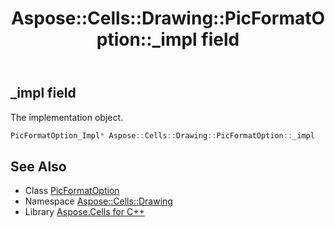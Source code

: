 ﻿---
title: Aspose::Cells::Drawing::PicFormatOption::_impl field
linktitle: _impl
second_title: Aspose.Cells for C++ API Reference
description: 'Aspose::Cells::Drawing::PicFormatOption::_impl field. The implementation object in C++.'
type: docs
weight: 1800
url: /cpp/aspose.cells.drawing/picformatoption/_impl/
---
## _impl field


The implementation object.

```cpp
PicFormatOption_Impl* Aspose::Cells::Drawing::PicFormatOption::_impl
```

## See Also

* Class [PicFormatOption](../)
* Namespace [Aspose::Cells::Drawing](../../)
* Library [Aspose.Cells for C++](../../../)
